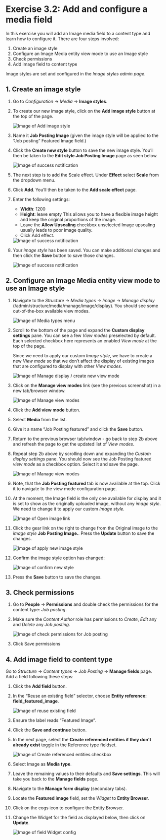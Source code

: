 # Exercise 3.2: Add and configure a media field

In this exercise you will add an Image media field to a content type and learn how to configure it. There are four steps involved:

1. Create an image style
2. Configure an Image Media entity view mode to use an Image style
3. Check permissions
4. Add image field to content type

Image styles are set and configured in the _Image styles admin page_.

## 1. Create an image style

1. Go to _Configuration_ → _Media_ → **Image styles**.
2.  To create our new image style, click on the **Add image style** button at the top of the page.

    <img src="../.gitbook/assets/Ex-3-2-Image-Styles-1.png" alt="Image of Add image style" data-size="original">
3. Name it **Job Posting Image** (given the image style will be applied to the “Job posting” Featured Image field.)
4.  Click the **Create new style** button to save the new image style. You’ll then be taken to the **Edit style Job Posting Image** page as seen below.

    <img src="../.gitbook/assets/Ex-3-2-Image-Styles-2.png" alt="Image of success notification" data-size="original">
5. The next step is to add the Scale effect. Under **Effect** select **Scale** from the dropdown menu.
6. Click **Add**. You’ll then be taken to the **Add scale effect** page.
7.  Enter the following settings:

    * **Width**: 1200
    * **Height**: leave empty This allows you to have a flexible image height and keep the original proportions of the image.
    * Leave the **Allow Upscaling** checkbox unselected Image upscaling usually leads to poor image quality.
    * Click Add effect.

    <img src="../.gitbook/assets/Ex-3-2-Image-Styles-3.png" alt="Image of success notification" data-size="original">
8.  Your _image style_ has been saved. You can make additional changes and then click the **Save** button to save those changes.

    <img src="../.gitbook/assets/Ex-3-2-Image-Styles-4.png" alt="Image of success notification" data-size="original">

## 2. Configure an Image Media entity view mode to use an Image style

1.  Navigate to the _Structure_ → _Media types_ → _Image_ → _Manage display_ (/admin/structure/media/manage/image/display). You should see some out-of-the-box available view modes.

    <img src="../.gitbook/assets/Ex-3-2-Image-Styles-5.png" alt="Image of Media types menu" data-size="original">
2.  Scroll to the bottom of the page and expand the **Custom display settings** pane. You can see a few _View modes_ preselected by default. Each selected checkbox here represents an enabled _View mode_ at the top of the page.

    Since we need to apply our custom _Image style_, we have to create a new _View mode_ so that we don’t affect the display of existing images that are configured to display with other _View modes_.

    <img src="../.gitbook/assets/Ex-3-2-Image-Styles-6.png" alt="Image of Manage display / create new view mode" data-size="original">
3.  Click on the **Manage view modes** link (see the previous screenshot) in a new tab/browser window.

    <img src="../.gitbook/assets/Ex-3-2-Image-Styles-7.png" alt="Image of Manage view modes" data-size="original">
4. Click the **Add view mode** button.
5. Select **Media** from the list.
6. Give it a name “Job Posting featured” and click the **Save** button.
7. Return to the previous browser tab/window - go back to step 2b above and refresh the page to get the updated list of _View modes_.
8.  Repeat step 2b above by scrolling down and expanding the _Custom display settings_ pane. You should now see the Job Posting featured _view mode_ as a checkbox option. Select it and save the page.

    <img src="../.gitbook/assets/Ex-3-2-Image-Styles-8.png" alt="Image of Manage view modes" data-size="original">
9. Note, that the **Job Posting featured** tab is now available at the top. Click it to navigate to the view mode configuration page.
10. At the moment, the Image field is the only one available for display and it is set to show as the originally uploaded image, without any _image style_. We need to change it to apply our custom _Image style_.

    <img src="../.gitbook/assets/Ex-3-2-Image-Styles-9.png" alt="Image of Open image link" data-size="original">
11. Click the gear link on the right to change from the Original image to the _image style_ **Job Posting Image.**. Press the **Update** button to save the changes.

    <img src="../.gitbook/assets/Ex-3-2-Image-Styles-10.png" alt="Image of apply new image style" data-size="original">
12. Confirm the image style option has changed:

    <img src="../.gitbook/assets/Ex-3-2-Image-Styles-11.png" alt="Image of confirm new style" data-size="original">
13. Press the **Save** button to save the changes.

## 3. Check permissions

1. Go to **People** → **Permissions** and double check the permissions for the content type: _Job posting_.
2.  Make sure the _Content Author_ role has permissions to _Create_, _Edit_ any and _Delete_ any _Job posting_.

    <img src="../.gitbook/assets/71.png" alt="Image of check permissions for Job posting" data-size="original">
3. Click Save permissions

## 4. Add image field to content type

Go to _Structure_ → _Content types_ → _Job Posting_ → **Manage fields** page. Add a field following these steps:

1. Click the **Add field** button.
2.  In the “Reuse an existing field” selector, choose **Entity reference: field\_featured\_image**.

    <img src="../.gitbook/assets/Ex-3-2-Image-Styles-12.png" alt="Image of reuse existing field" data-size="original">
3. Ensure the label reads “Featured Image”.
4. Click the **Save and continue** button.
5.  In the next page, select the **Create referenced entities if they don't already exist** toggle in the Reference type fieldset.

    <img src="../.gitbook/assets/Ex-3-2-Image-Styles-13.png" alt="Image of Create referenced entities checkbox" data-size="original">
6. Select Image as **Media type**.
7. Leave the remaining values to their defaults and **Save settings**. This will take you back to the **Manage fields** page.
8. Navigate to the **Manage form display** (secondary tabs).
9. Locate the **Featured image** field, set the _Widget_ to **Entity Browser**.
10. Click on the cogs icon to configure the Entity Browser.
11. Change the Widget for the field as displayed below, then click on **Update**.

    <img src="../.gitbook/assets/Ex-3-2-Image-Styles-14.png" alt="Image of field Widget config" data-size="original">
